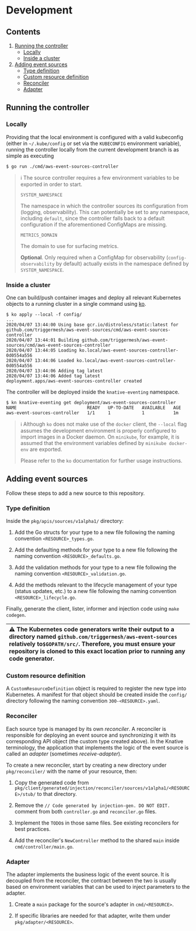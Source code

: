 # Development

## Contents

1. [Running the controller](#running-the-controller)
   * [Locally](#locally)
   * [Inside a cluster](#inside-a-cluster)
1. [Adding event sources](#adding-event-sources)
   * [Type definition](#type-definition)
   * [Custom resource definition](#custom-resource-definition)
   * [Reconciler](#reconciler)
   * [Adapter](#adapter)

## Running the controller

### Locally

Providing that the local environment is configured with a valid kubeconfig (either in `~/.kube/config` or set via the
`KUBECONFIG` environment variable), running the controller locally from the current development branch is as simple as
executing

```
$ go run ./cmd/aws-event-sources-controller
```

> :information_source: The source controller requires a few environment variables to be exported in order to start.
>
> `SYSTEM_NAMESPACE`
>
> The namespace in which the controller sources its configuration from (logging, observability). This can potentially be
> set to any namespace, including `default`, since the controller falls back to a default configuration if the
> aforementioned ConfigMaps are missing.
>
> `METRICS_DOMAIN`
>
> The domain to use for surfacing metrics.
>
> **Optional**. Only required when a ConfigMap for observability (`config-observability` by default) actually exists in
> the namespace defined by `SYSTEM_NAMESPACE`.

### Inside a cluster

One can build/push container images and deploy all relevant Kubernetes objects to a running cluster in a single command
using [ko](https://github.com/google/ko).

```
$ ko apply --local -f config/
...
2020/04/07 13:44:00 Using base gcr.io/distroless/static:latest for github.com/triggermesh/aws-event-sources/cmd/aws-event-sources-controller
2020/04/07 13:44:01 Building github.com/triggermesh/aws-event-sources/cmd/aws-event-sources-controller
2020/04/07 13:44:05 Loading ko.local/aws-event-sources-controller-0d0554a556
2020/04/07 13:44:06 Loaded ko.local/aws-event-sources-controller-0d0554a556
2020/04/07 13:44:06 Adding tag latest
2020/04/07 13:44:06 Added tag latest
deployment.apps/aws-event-sources-controller created
```

The controller will be deployed inside the `knative-eventing` namespace.

```console
$ kn knative-eventing get deployment/aws-event-sources-controller
NAME                           READY   UP-TO-DATE   AVAILABLE   AGE
aws-event-sources-controller   1/1     1            1           1m
```

> :information_source: Although `ko` does not make use of the `docker` client, the `--local` flag assumes the
> development environment is properly configured to import images in a Docker daemon. On `minikube`, for example, it is
> assumed that the environment variables defined by `minikube docker-env` are exported.
>
> Please refer to the `ko` documentation for further usage instructions.

## Adding event sources

Follow these steps to add a new source to this repository.

### Type definition

Inside the `pkg/apis/sources/v1alpha1/` directory:

1. Add the Go structs for your type to a new file following the naming convention `<RESOURCE>_types.go`.

1. Add the defaulting methods for your type to a new file following the naming convention `<RESOURCE>_defaults.go`.

1. Add the validation methods for your type to a new file following the naming convention `<RESOURCE>_validation.go`.

1. Add the methods relevant to the lifecycle management of your type (status updates, etc.) to a new file following the
   naming convention `<RESOURCE>_lifecycle.go`.

Finally, generate the client, lister, informer and injection code using `make codegen`.

| :warning: The Kubernetes code generators write their output to a directory named `github.com/triggermesh/aws-event-sources` relatively to`$GOPATH/src/`. Therefore, you must ensure your repository is cloned to this exact location prior to running any code generator. |
| :--- |

### Custom resource definition

A `CustomResourceDefinition` object is required to register the new type into Kubernetes. A manifest for that object
should be created inside the `config/` directory following the naming convention `300-<RESOURCE>.yaml`.

### Reconciler

Each source type is managed by its own _reconciler_. A reconciler is responsible for deploying an event source and
synchronizing it with its corresponding API object (the custom type created above). In the Knative terminology, the
application that implements the logic of the event source is called an _adapter_ (sometimes _receive-adapter_).

To create a new reconciler, start by creating a new directory under `pkg/reconciler/` with the name of your resource,
then:

1. Copy the generated code from `pkg/client/generated/injection/reconciler/sources/v1alpha1/<RESOURCE>/stub/` to that
   directory.

1. Remove the `// Code generated by injection-gen. DO NOT EDIT.` comment from both `controller.go` and `reconciler.go`
   files.

1. Implement the `TODO`s in those same files. See existing reconcilers for best practices.

1. Add the reconciler's `NewController` method to the shared `main` inside `cmd/controller/main.go`.

### Adapter

The adapter implements the business logic of the event source. It is decoupled from the reconciler, the contract between
the two is usually based on environment variables that can be used to inject parameters to the adapter.

1. Create a `main` package for the source's adapter in `cmd/<RESOURCE>`.

1. If specific libraries are needed for that adapter, write them under `pkg/adapter/<RESOURCE>`.
